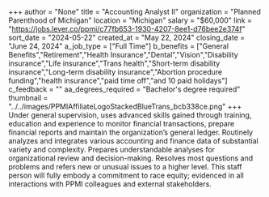 +++
author = "None"
title = "Accounting Analyst II"
organization = "Planned Parenthood of Michigan"
location = "Michigan"
salary = "$60,000"
link = "https://jobs.lever.co/ppmi/c77fb653-1930-4207-8ee1-d76bee2e374f"
sort_date = "2024-05-22"
created_at = "May 22, 2024"
closing_date = "June 24, 2024"
a_job_type = ["Full Time"]
b_benefits = ["General Benefits","Retirement","Health Insurance","Dental","Vision","Disability insurance","Life insurance","Trans health","Short-term disability insurance","Long-term disability insurance","Abortion procedure funding","health insurance","paid time off","and 10 paid holidays"]
c_feedback = ""
aa_degrees_required = "Bachelor's degree required"
thumbnail = "../../images/PPMIAffiliateLogoStackedBlueTrans_bcb338ce.png"
+++
Under general supervision, uses advanced skills gained through training, education and experience to monitor financial transactions, prepare financial reports and maintain the organization’s general ledger. Routinely analyzes and integrates various accounting and finance data of substantial variety and complexity.  Prepares understandable analyses for organizational review and decision-making. Resolves most questions and problems and refers new or unusual issues to a higher level. This staff person will fully embody a commitment to race equity; evidenced in all interactions with PPMI colleagues and external stakeholders.